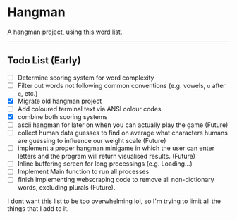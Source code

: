 # Hangman

A hangman project, using [this word list](https://github.com/dwyl/english-words).

---
## Todo List (Early)
 - [ ] Determine scoring system for word complexity
 - [ ] Filter out words not following common conventions (e.g. vowels, `u` after `q`, etc.)
 - [x] Migrate old hangman project
 - [ ] Add coloured terminal text via ANSI colour codes
 - [x] combine both scoring systems
 - [ ] ascii hangman for later on when you can actually play the game (Future)
 - [ ] collect human data guesses to find on average what characters humans are guessing to influence our weight scale (Future)
 - [ ] implement a proper hangman minigame in which the user can enter letters and the program will return visualised results. (Future)
 - [ ] Inline buffering screen for long processings (e.g. Loading...)
 - [ ] Implement Main function to run all processes
 - [ ] finish implementing webscraping code to remove all non-dictionary words, excluding plurals (Future).

 I dont want this list to be too overwhelming lol, so I'm trying to limit all the things that I add to it.
